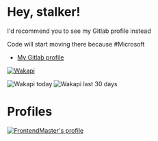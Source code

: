 # Hey, stalker!

I'd recommend you to see my Gitlab profile instead

Code will start moving there because #Microsoft

- [My Gitlab profile](https://gitlab.com/FMGordillo)

[![Wakapi](https://github-readme-stats.vercel.app/api/wakatime?username=fmgordillo&api_domain=wakapi.facundogordillo.com&bg_color=1A202C&title_color=2F855A&icon_color=2F855A&text_color=ffffff&custom_title=Wakapi%20Week%20Stats&layout=compact)](https://github-readme-stats.vercel.app/api/wakatime?username=fmgordillo&api_domain=wakapi.facundogordillo.com&bg_color=1A202C&title_color=2F855A&icon_color=2F855A&text_color=ffffff&custom_title=Wakapi%20Week%20Stats&layout=compact)

![Wakapi today](https://wakapi.facundogordillo.com/api/badge/fmgordillo/interval:today?label=Today) ![Wakapi last 30 days](https://wakapi.facundogordillo.com/api/badge/fmgordillo/interval:30%20days?label=Last%2030%20days)

# Profiles

[![FrontendMaster's profile](https://images.opencollective.com/frontendmasters/0b9cda4/logo/256.png?height=64)](https://frontendmasters.com/u/fmgordillo/)
